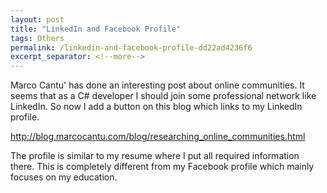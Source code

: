 ```yaml
---
layout: post
title: "LinkedIn and Facebook Profile"
tags: Others
permalink: /linkedin-and-facebook-profile-dd22ad4236f6
excerpt_separator: <!--more-->
---
```

Marco Cantu' has done an interesting post about online communities. It seems that as a C# developer I should join some professional network like LinkedIn. So now I add a button on this blog which links to my LinkedIn profile.

http://blog.marcocantu.com/blog/researching_online_communities.html

The profile is similar to my resume where I put all required information there. This is completely different from my Facebook profile which mainly focuses on my education.
<!--more-->